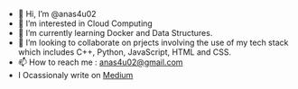 - 👋 Hi, I’m @anas4u02
- 👀 I’m interested in Cloud Computing
- 🌱 I’m currently learning Docker and Data Structures.
- 💞️ I’m looking to collaborate on prjects involving the use of my tech stack which includes C++, Python, JavaScript, HTML and CSS.
- 📫 How to reach me : anas4u02@gmail.com
- I Ocassionaly write on [Medium](https://medium.com/me/stories/public)

<!---
anas4u02/anas4u02 is a ✨ special ✨ repository because its `README.md` (this file) appears on your GitHub profile.
You can click the Preview link to take a look at your changes.
--->
